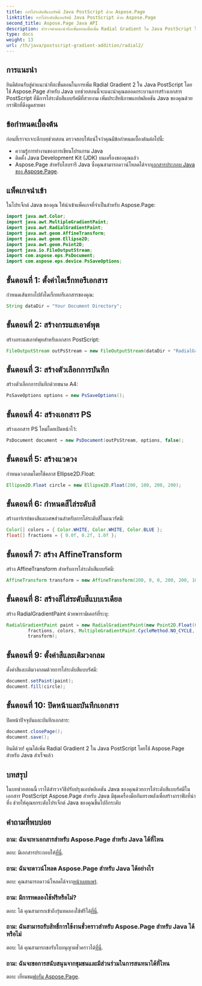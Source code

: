 ```yaml
---
title: การไล่ระดับสีแบบรัศมี Java PostScript ด้วย Aspose.Page
linktitle: การไล่ระดับสีแบบรัศมี Java PostScript ด้วย Aspose.Page
second_title: Aspose.Page Java API
description: สำรวจคำแนะนำทีละขั้นตอนเพื่อเพิ่ม Radial Gradient ใน Java PostScript โดยใช้ Aspose.Page สำหรับกราฟิกที่น่าทึ่งในแอปพลิเคชัน Java ของคุณ
type: docs
weight: 13
url: /th/java/postscript-gradient-addition/radial2/
---
```

## การแนะนำ
ยินดีต้อนรับสู่คำแนะนำทีละขั้นตอนในการเพิ่ม Radial Gradient 2 ใน Java PostScript โดยใช้ Aspose.Page สำหรับ Java บทช่วยสอนนี้จะแนะนำคุณตลอดกระบวนการสร้างเอกสาร PostScript ที่มีการไล่ระดับสีแบบรัศมีที่สวยงาม เพิ่มประสิทธิภาพแอปพลิเคชัน Java ของคุณด้วยกราฟิกที่ดึงดูดสายตา
## ข้อกำหนดเบื้องต้น
ก่อนที่เราจะเจาะลึกบทช่วยสอน ตรวจสอบให้แน่ใจว่าคุณมีข้อกำหนดเบื้องต้นต่อไปนี้:
- ความรู้การทำงานของการเขียนโปรแกรม Java
- ติดตั้ง Java Development Kit (JDK) บนเครื่องของคุณแล้ว
-  Aspose.Page สำหรับไลบรารี Java ซึ่งคุณสามารถดาวน์โหลดได้จาก[เอกสารประกอบ Java ของ Aspose.Page](https://reference.aspose.com/page/java/).
## แพ็คเกจนำเข้า
ในโปรเจ็กต์ Java ของคุณ ให้นำเข้าแพ็คเกจที่จำเป็นสำหรับ Aspose.Page:
```java
import java.awt.Color;
import java.awt.MultipleGradientPaint;
import java.awt.RadialGradientPaint;
import java.awt.geom.AffineTransform;
import java.awt.geom.Ellipse2D;
import java.awt.geom.Point2D;
import java.io.FileOutputStream;
import com.aspose.eps.PsDocument;
import com.aspose.eps.device.PsSaveOptions;
```
## ขั้นตอนที่ 1: ตั้งค่าไดเร็กทอรีเอกสาร
กำหนดเส้นทางไปยังไดเร็กทอรีเอกสารของคุณ:
```java
String dataDir = "Your Document Directory";
```
## ขั้นตอนที่ 2: สร้างกระแสเอาต์พุต
สร้างกระแสเอาท์พุทสำหรับเอกสาร PostScript:
```java
FileOutputStream outPsStream = new FileOutputStream(dataDir + "RadialGradient2_outPS.ps");
```
## ขั้นตอนที่ 3: สร้างตัวเลือกการบันทึก
สร้างตัวเลือกการบันทึกด้วยขนาด A4:
```java
PsSaveOptions options = new PsSaveOptions();
```
## ขั้นตอนที่ 4: สร้างเอกสาร PS
สร้างเอกสาร PS ใหม่โดยเปิดหน้าไว้:
```java
PsDocument document = new PsDocument(outPsStream, options, false);
```
## ขั้นตอนที่ 5: สร้างแวดวง
กำหนดวงกลมโดยใช้คลาส Ellipse2D.Float:
```java
Ellipse2D.Float circle = new Ellipse2D.Float(200, 100, 200, 200);
```
## ขั้นตอนที่ 6: กำหนดสีไล่ระดับสี
สร้างอาร์เรย์ของสีและเศษส่วนสำหรับการไล่ระดับสีในแนวรัศมี:
```java
Color[] colors = { Color.WHITE, Color.WHITE, Color.BLUE };
float[] fractions = { 0.0f, 0.2f, 1.0f };
```
## ขั้นตอนที่ 7: สร้าง AffineTransform
สร้าง AffineTransform สำหรับการไล่ระดับสีแบบรัศมี:
```java
AffineTransform transform = new AffineTransform(200, 0, 0, 200, 200, 100);
```
## ขั้นตอนที่ 8: สร้างสีไล่ระดับสีแบบเรเดียล
สร้าง RadialGradientPaint ด้วยพารามิเตอร์ที่ระบุ:
```java
RadialGradientPaint paint = new RadialGradientPaint(new Point2D.Float(64, 64), 68, new Point2D.Float(24, 24),
        fractions, colors, MultipleGradientPaint.CycleMethod.NO_CYCLE, MultipleGradientPaint.ColorSpaceType.SRGB,
        transform);
```
## ขั้นตอนที่ 9: ตั้งค่าสีและเติมวงกลม
ตั้งค่าสีและเติมวงกลมด้วยการไล่ระดับสีแบบรัศมี:
```java
document.setPaint(paint);
document.fill(circle);
```
## ขั้นตอนที่ 10: ปิดหน้าและบันทึกเอกสาร
ปิดหน้าปัจจุบันและบันทึกเอกสาร:
```java
document.closePage();
document.save();
```
ยินดีด้วย! คุณได้เพิ่ม Radial Gradient 2 ใน Java PostScript โดยใช้ Aspose.Page สำหรับ Java สำเร็จแล้ว
## บทสรุป
ในบทช่วยสอนนี้ เราได้สำรวจวิธีปรับปรุงแอปพลิเคชัน Java ของคุณด้วยการไล่ระดับสีแบบรัศมีในเอกสาร PostScript Aspose.Page สำหรับ Java มีชุดเครื่องมืออันทรงพลังเพื่อสร้างกราฟิกที่น่าทึ่ง ช่วยให้คุณยกระดับโปรเจ็กต์ Java ของคุณขึ้นไปอีกระดับ
## คำถามที่พบบ่อย
### ถาม: ฉันจะหาเอกสารสำหรับ Aspose.Page สำหรับ Java ได้ที่ไหน
 ตอบ: มีเอกสารประกอบให้[ที่นี่](https://reference.aspose.com/page/java/).
### ถาม: ฉันจะดาวน์โหลด Aspose.Page สำหรับ Java ได้อย่างไร
 ตอบ: คุณสามารถดาวน์โหลดได้จาก[หน้าเผยแพร่](https://releases.aspose.com/page/java/).
### ถาม: มีการทดลองใช้ฟรีหรือไม่?
 ตอบ: ได้ คุณสามารถเข้าถึงรุ่นทดลองใช้ฟรีได้[ที่นี่](https://releases.aspose.com/).
### ถาม: ฉันสามารถรับสิทธิ์การใช้งานชั่วคราวสำหรับ Aspose.Page สำหรับ Java ได้หรือไม่
 ตอบ: ได้ คุณสามารถขอรับใบอนุญาตชั่วคราวได้[ที่นี่](https://purchase.aspose.com/temporary-license/).
### ถาม: ฉันจะขอการสนับสนุนจากชุมชนและมีส่วนร่วมในการสนทนาได้ที่ไหน
 ตอบ: เยี่ยมชม[ฟอรั่ม Aspose.Page](https://forum.aspose.com/c/page/39).